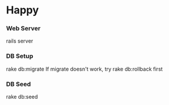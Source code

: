 Happy
=============

### Web Server
rails server

### DB Setup
rake db:migrate
If migrate doesn't work, try rake db:rollback first

### DB Seed
rake db:seed
